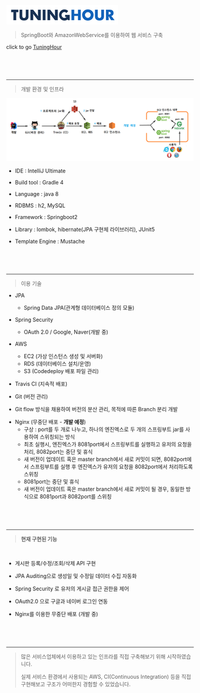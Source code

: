 <a href="http://ec2-13-209-238-146.ap-northeast-2.compute.amazonaws.com:8080">
<img src="/src/main/resources/static/images/app/logo-github.png">
</a>

> SpringBoot와 AmazonWebService를 이용하여 웹 서비스 구축

click to go [TuningHour](http://ec2-13-209-238-146.ap-northeast-2.compute.amazonaws.com:8080)

<br/>
<br/>
<br/>

---
> 개발 환경 및 인프라

<img src="/src/main/resources/static/images/git/develop-infra.png">

* IDE : IntelliJ Ultimate
* Build tool : Gradle 4
* Language : java 8

* RDBMS : h2, MySQL

* Framework : Springboot2
* Library : lombok, hibernate(JPA 구현체 라이브러리), JUnit5

* Template Engine : Mustache

<br/>
<br/>
<br/>

---
> 이용 기술

* JPA
  * Spring Data JPA(관계형 데이터베이스 정의 모듈)

* Spring Security
  * OAuth 2.0 / Google, Naver(개발 중)

* AWS
  * EC2 (가상 인스턴스 생성 및 서버화) 
  * RDS (데이터베이스 설치/운영)
  * S3 (Codedeploy 배포 파일 관리)
 
* Travis CI (지속적 배포)

* Git (버전 관리)
- Git flow 방식을 채용하여 버전의 분산 관리, 목적에 따른 Branch 분리 개발

* Nginx (무중단 배포 - **개발 예정**)
  * 구상 : port를 두 개로 나누고, 하나의 엔진엑스로 두 개의 스프링부트 jar를 사용하여 스위칭되는 방식
  - 최초 실행시, 엔진엑스가 8081port에서 스프링부트를 실행하고 유저의 요청을 처리, 8082port는 중단 및 휴식
  - 새 버전이 업데이트 혹은 master branch에서 새로 커밋이 되면, 8082port에서 스프링부트를 실행 후 엔진엑스가 유저의 요청을 8082port에서 처리하도록 스위칭
  - 8081port는 중단 및 휴식
  - 새 버전이 업데이트 혹은 master branch에서 새로 커밋이 될 경우, 동일한 방식으로 8081port과 8082port를 스위칭

<br/>
<br/>
<br/>

---

> **현재 구현된 기능**

<br/>

* 게시판 등록/수정/조회/삭제 API 구현

* JPA Auditing으로 생성일 및 수정일 데이터 수집 자동화

* Spring Security 로 유저의 게시글 접근 권한을 제어

* OAuth2.0 으로 구글과 네이버 로그인 연동

* Nginx를 이용한 무중단 배포 (개발 중)


<br/><br/><br/>

---
>   많은 서비스업체에서 이용하고 있는 인프라를 직접 구축해보기 위해 시작하였습니다.<br/>
>
>   실제 서비스 환경에서 사용되는 AWS, CI(Continuous Integration) 등을 직접 구현해보고 구조가 어떠한지 경험할 수 있었습니다.


